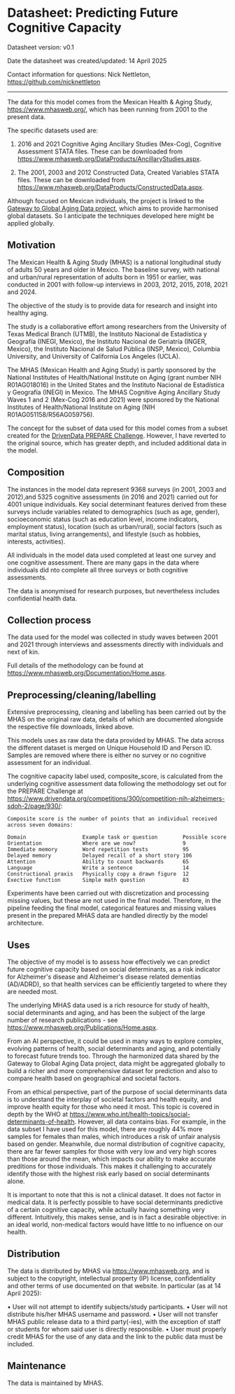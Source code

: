 # Datasheet: Predicting Future Cognitive Capacity

Datasheet version: v0.1

Date the datasheet was created/updated: 14 April 2025

Contact information for questions: Nick Nettleton, https://github.com/nicknettleton

---

The data for this model comes from the Mexican Health & Aging Study, https://www.mhasweb.org/, which has been running from 2001 to the present data.

The specific datasets used are:

1. 2016 and 2021 Cognitive Aging Ancillary Studies (Mex-Cog), Cognitive Assessment STATA files. These can be downloaded from https://www.mhasweb.org/DataProducts/AncillaryStudies.aspx.

2. The 2001, 2003 and 2012 Constructed Data, Created Variables STATA files. These can be downloaded from https://www.mhasweb.org/DataProducts/ConstructedData.aspx.

Although focused on Mexican individuals, the project is linked to the [Gateway to Global Aging Data project](https://g2aging.org/), which aims to provide harmonised global datasets. So I anticipate the techniques developed here might be applied globally.

## Motivation

The Mexican Health & Aging Study (MHAS) is a national longitudinal study of adults 50 years and older in Mexico. The baseline survey, with national and urban/rural representation of adults born in 1951 or earlier, was conducted in 2001 with follow-up interviews in 2003, 2012, 2015, 2018, 2021 and 2024.

The objective of the study is to provide data for research and insight into healthy aging.

The study is a collaborative effort among researchers from the University of Texas Medical Branch (UTMB), the Instituto Nacional de Estadística y Geografía (INEGI, Mexico), the Instituto Nacional de Geriatría (INGER, Mexico), the Instituto Nacional de Salud Pública (INSP, Mexico), Columbia University, and University of California Los Angeles (UCLA).

The MHAS (Mexican Health and Aging Study) is partly sponsored by the National Institutes of Health/National Institute on Aging (grant number NIH R01AG018016) in the United States and the Instituto Nacional de Estadística y Geografía (INEGI) in Mexico. The MHAS Cognitive Aging Ancillary Study Waves 1 and 2 (Mex-Cog 2016 and 2021) were sponsored by the National Institutes of Health/National Institute on Aging (NIH R01AG051158/R56AG059756).

The concept for the subset of data used for this model comes from a subset created for the [DrivenData PREPARE Challenge](https://www.drivendata.org/competitions/group/nih-nia-alzheimers-adrd-competition/). However, I have reverted to the original source, which has greater depth, and included additional data in the model.

## Composition

The instances in the model data represent 9368 surveys (in 2001, 2003 and 2012),and 5325 cognitive assessments (in 2016 and 2021) carried out for 4001 unique individuals. Key social determinant features derived from these surveys include variables related to demographics (such as age, gender), socioeconomic status (such as education level, income indicators, employment status), location (such as urban/rural), social factors (such as marital status, living arrangements), and lifestyle (such as hobbies, interests, activities).

All individuals in the model data used completed at least one survey and one cognitive assessment. There are many gaps in the data where individuals did nto complete all three surveys or both cognitive assessments.

The data is anonymised for research purposes, but nevertheless includes confidential health data.

## Collection process

The data used for the model was collected in study waves between 2001 and 2021 through interviews and assessments directly with individuals and next of kin.

Full details of the methodology can be found at https://www.mhasweb.org/Documentation/Home.aspx.

## Preprocessing/cleaning/labelling

Extensive preprocessing, cleaning and labelling has been carried out by the MHAS on the original raw data, details of which are documented alongside the respective file downloads, linked above.

This models uses as raw data the data provided by MHAS. The data across the different dataset is merged on Unique Household ID and Person ID. Samples are removed where there is either no survey or no cognitive assessment for an individual.

The cognitive capacity label used, composite_score, is calculated from the underlying cognitive assessment data following the methodology set out for the PREPARE Challenge at https://www.drivendata.org/competitions/300/competition-nih-alzheimers-sdoh-2/page/930/:

    Composite score is the number of points that an individual received across seven domains:

    Domain	                Example task or question    	Possible score
    Orientation	            Where are we now?	            9
    Immediate memory	    Word repetition tests	        95
    Delayed memory	        Delayed recall of a short story	106
    Attention	            Ability to count backwards	    65
    Language	            Write a sentence	            14
    Constructional praxis	Physically copy a drawn figure	12
    Exective function	    Simple math question	        83

Experiments have been carried out with discretization and processing missing values, but these are not used in the final model. Therefore, in the pipeline feeding the final model, categorical features and missing values present in the prepared MHAS data are handled directly by the model architecture.
 
## Uses

The objective of my model is to assess how effectively we can predict future cognitive capacity based on social determinants, as a risk indicator for Alzheimer's disease and Alzheimer's disease related dementias (AD/ADRD), so that health services can be efficiently targeted to where they are needed most.

The underlying MHAS data used is a rich resource for study of health, social determinants and aging, and has been the subject of the large number of research publications - see https://www.mhasweb.org/Publications/Home.aspx.

From an AI perspective, it could be used in many ways to explore complex, evolving patterns of health, social determinants and aging, and potentially to forecast future trends too. Through the harmonized data shared by the Gateway to Global Aging Data project, data might be aggregated globally to build a richer and more comprehensive dataset for prediction and also to compare health based on geographical and societal factors.

From an ethical perspective, part of the purpose of social determinants data is to understand the interplay of societal factors and health equity, and improve health equity for those who need it most. This topic is covered in depth by the WHO at https://www.who.int/health-topics/social-determinants-of-health. However, all data contains bias. For example, in the data subset I have used for this model, there are roughly 44% more samples for females than males, which introduces a risk of unfair analysis based on gender. Meanwhile, due normal distribution of cognitive capacity, there are far fewer samples for those with very low and very high scores than those around the mean, which impacts our ability to make accurate preditions for those individuals. This makes it challenging to accurately identify those with the highest risk early based on social determinants alone.

It is important to note that this is not a clinical dataset. It does not factor in medical data. It is perfectly possible to have social determinants predictive of a certain cognitive capacity, while actually having something very different. Intuitively, this makes sense, and is in fact a desirable objective: in an ideal world, non-medical factors would have little to no influence on our health.

## Distribution

The data is distributed by MHAS via https://www.mhasweb.org, and is subject to the copyright, intellectual property (IP) license, confidentiality and other terms of use documented on that website. In particular (as at 14 April 2025):

• User will not attempt to identify subjects/study participants.
• User will not distribute his/her MHAS username and password.
• User will not transfer MHAS public release data to a third party(-ies), with the exception of staff or students for whom said user is directly responsible.
• User must properly credit MHAS for the use of any data and the link to the public data must be included.

## Maintenance

The data is maintained by MHAS.